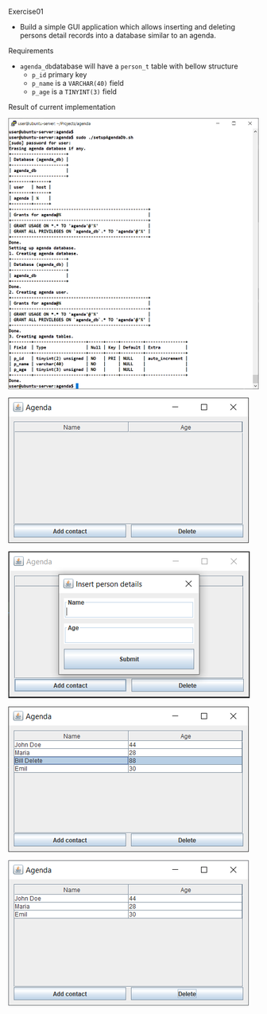 Exercise01
- Build a simple GUI application which allows inserting and deleting 
  persons detail records into a database similar to an agenda.

Requirements
  - `agenda_db`database will have a `person_t` table with bellow structure
    - `p_id` primary key
    - `p_name` is a `VARCHAR(40)` field
    - `p_age` is a `TINYINT(3)` field
    
Result of current implementation

![setup agenda database](doc/setup_agenda_db.png)

![agenda app launch](doc/agenda_launch.png)

![agenda submit button press](doc/agenda_dialog.png)

![agenda content before delete](doc/agenda_before_delete.png)

![agenda delete one record](doc/agenda_after_delete.png)
